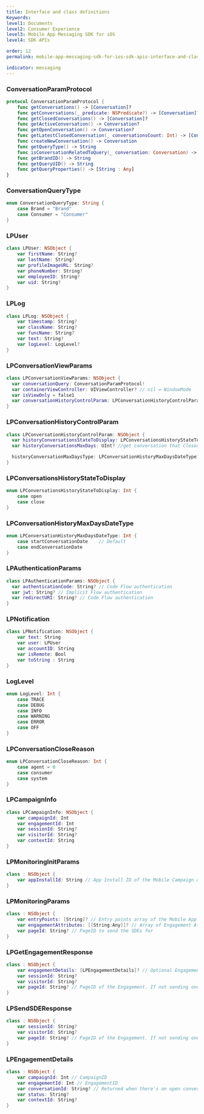 ```yaml
---
title: Interface and class definitions
Keywords:
level1: Documents
level2: Consumer Experience
level3: Mobile App Messaging SDK for iOS
level4: SDK APIs

order: 12
permalink: mobile-app-messaging-sdk-for-ios-sdk-apis-interface-and-class-definitions.html

indicator: messaging
---
```


### ConversationParamProtocol

```swift
protocol ConversationParamProtocol {
    func getConversations() -> [Conversation]?
    func getConversations(_ predicate: NSPredicate?) -> [Conversation]?
    func getClosedConversations() -> [Conversation]?
    func getActiveConversation() -> Conversation?
    func getOpenConversation() -> Conversation?
    func getLatestClosedConversation(_ conversationsCount: Int) -> [Conversation]?
    func createNewConversation() -> Conversation
    func getQueryType() -> String
    func isConversationRelatedToQuery(_ conversation: Conversation) -> Bool
    func getBrandID() -> String
    func getQueryUID() -> String
    func getQueryProperties() -> [String : Any]
}
```

### ConversationQueryType

```swift
enum ConversationQueryType: String {
    case Brand = "Brand"
    case Consumer = "Consumer"
}
```

### LPUser

```swift
class LPUser: NSObject {
    var firstName: String?
    var lastName: String?
    var profileImageURL: String?
    var phoneNumber: String?
    var employeeID: String?
    var uid: String?
}
```

### LPLog

```swift
class LPLog: NSObject {
    var timestamp: String?
    var className: String?
    var funcName: String?
    var text: String?
    var logLevel: LogLevel?
}
```

### LPConversationViewParams

```swift
class LPConversationViewParams: NSObject {
  var conversationQuery: ConversationParamProtocol!
  var containerViewController: UIViewController? // nil = WindowMode
  var isViewOnly = false1
  var conversationHistoryControlParam: LPConversationHistoryControlParam? // nil = no history control filter
}
```

### LPConversationHistoryControlParam

```swift
class LPConversationHistoryControlParam: NSObject {
  var historyConversationsStateToDisplay: LPConversationsHistoryStateToDisplay? // control what kind of conversation to show (Open/Close)
  var historyConversationsMaxDays: UInt? //get conversation that Closed/Opens in the last X days

  historyConversationMaxDaysType: LPConversationHistoryMaxDaysDateType? //Control if filter the max days by conversation start date or by conversation close date
}
```

### LPConversationsHistoryStateToDisplay

```swift
enum LPConversationsHistoryStateToDisplay: Int {
    case open
    case close
}
```

### LPConversationHistoryMaxDaysDateType

```swift
enum LPConversationHistoryMaxDaysDateType: Int {
    case startConversationDate    // Default
    case endConversationDate
}
```

### LPAuthenticationParams

```swift
class LPAuthenticationParams: NSObject {
  var authenticationCode: String? // Code Flow authentication
  var jwt: String? // Implicit Flow authentication
  var redirectURI: String? // Code Flow authentication
}
```

### LPNotification

```swift
class LPNotification: NSObject {
    var text: String
    var user: LPUser
    var accountID: String
    var isRemote: Bool
    var toString : String
}
```

### LogLevel

```swift
enum LogLevel: Int {
    case TRACE
    case DEBUG
    case INFO
    case WARNING
    case ERROR
    case OFF
}
```

### LPConversationCloseReason

```swift
enum LPConversationCloseReason: Int {
    case agent = 0
    case consumer
    case system
}
```

### LPCampaignInfo

```swift
class LPCampaignInfo: NSObject {
    var campaignId: Int
    var engagementId: Int
    var sessionId: String?
    var visitorId: String?
    var contextId: String
}
```

### LPMonitoringInitParams
```swift
class : NSObject {
    var appInstallId: String // App Install ID of the Mobile Campaign of the Brand
}
```


### LPMonitoringParams
```swift
class : NSObject {
    var entryPoints: [String]? // Entry points array of the Mobile App
    var engagementAttributes: [[String:Any]]? // Array of Engagement Attributes
    var pageId: String? // PageID to send the SDEs for
}
```

### LPGetEngagementResponse
```swift
class : NSObject {
    var engagementDetails: [LPEngagementDetails]? // Optional Engagement Details response in case received from the server, per the Engagement's request
    var sessionId: String?
    var visitorId: String?
    var pageId: String? // PageID of the Engagement. If not sending one in request, a new one will be generated from server in the response
}
```

### LPSendSDEResponse
```swift
class : NSObject {
    var sessionId: String?
    var visitorId: String?
    var pageId: String? // PageID of the Engagement. If not sending one in request, a new one will be generated from server in the response
}
```

### LPEngagementDetails
```swift
class : NSObject {
    var campaignId: Int // CampaignID
    var engagementId: Int // EngagementID
    var conversationId: String? // Returned when there's an open conversation
    var status: String?
    var contextId: String?
}
```
